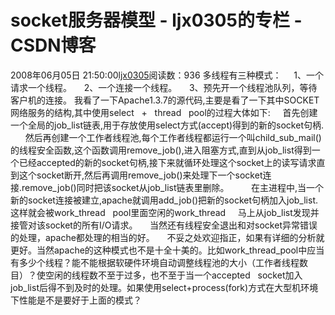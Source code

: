 # socket服务器模型 - ljx0305的专栏 - CSDN博客
2008年06月05日 21:50:00[ljx0305](https://me.csdn.net/ljx0305)阅读数：936
多线程有三种模式：   
  1、一个请求一个线程。   
  2、一个连接一个线程。   
  3、预先开一个线程池队列，等待客户机的连接。 
我看了一下Apache1.3.7的源代码,主要是看了一下其中SOCKET网络服务的结构,其中使用select   +   thread   pool的过程大体如下:   
  首先创建一个全局的job_list链表,用于存放使用select方式(accept)得到的新的socket句柄.   
    然后再创建一个工作者线程池,每个工作者线程都运行一个叫child_sub_mail()的线程安全函数,这个函数调用remove_job(),进入阻塞方式,直到从job_list得到一个已经accepted的新的socket句柄,接下来就循环处理这个socket上的读写请求直到这个socket断开,然后再调用remove_job()来处理下一个socket连接.remove_job()同时把该socket从job_list链表里删除。   
      在主进程中,当一个新的socket连接被建立,apache就调用add_job()把新的socket句柄加入job_list.这样就会被work_thread   pool里面空闲的work_thread   
  马上从job_list发现并接管对该socket的所有I/O请求。   
  当然还有线程安全退出和对socket异常错误的处理，apache都处理的相当的好。   
  不妥之处欢迎指正，如果有详细的分析就更好。当然apache的这种模式也不是十全十美的。比如work_thread_pool中应当有多少个线程？能不能根据软硬件环境自动调整线程池的大小（工作者线程数目）？使空闲的线程数不至于过多，也不至于当一个accepted   socket加入job_list后得不到及时的处理。如果使用select+process(fork)方式在大型机环境下性能是不是要好于上面的模式？
